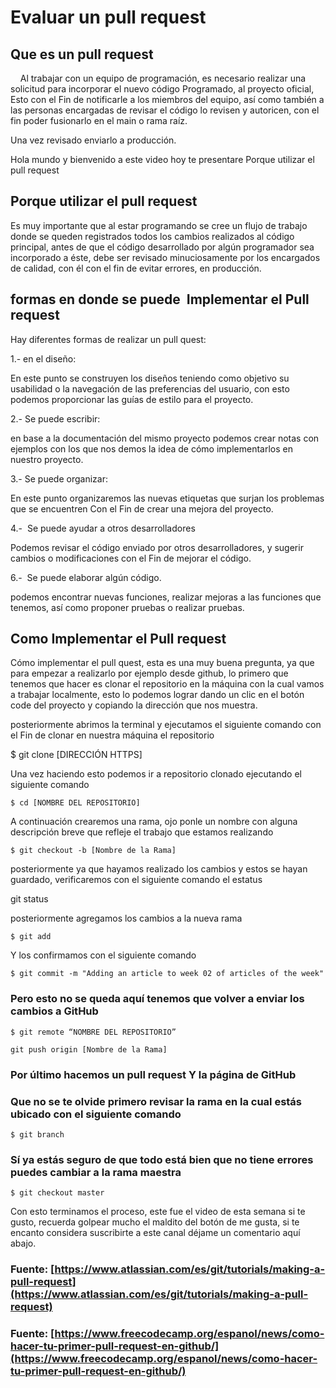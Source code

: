 # Evaluar un pull request

## Que es un pull request

    Al trabajar con un equipo de programación, es necesario realizar una solicitud para incorporar el nuevo código Programado, al proyecto oficial, Esto con el Fin de notificarle a los miembros del equipo, así como también a las personas encargadas de revisar el código lo revisen y autoricen, con el fin poder fusionarlo en el main o rama raíz.

Una vez revisado enviarlo a producción.

Hola mundo y bienvenido a este video hoy te presentare Porque utilizar el pull request

## Porque utilizar el pull request

Es muy importante que al estar programando se cree un flujo de trabajo donde se queden registrados todos los cambios realizados al código principal, antes de que el código desarrollado por algún programador sea incorporado a éste, debe ser revisado minuciosamente por los encargados de calidad, con él con el fin de evitar errores, en producción.

## formas en donde se puede  Implementar el Pull request

Hay diferentes formas de realizar un pull quest:

1.- en el diseño:

En este punto se construyen los diseños teniendo como objetivo su usabilidad o la navegación de las preferencias del usuario, con esto podemos proporcionar las guías de estilo para el proyecto.

2.- Se puede escribir:

en base a la documentación del mismo proyecto podemos crear notas con ejemplos con los que nos demos la idea de cómo implementarlos en nuestro proyecto.

3.- Se puede organizar:

En este punto organizaremos las nuevas etiquetas que surjan los problemas que se encuentren Con el Fin de crear una mejora del proyecto.

4.-  Se puede ayudar a otros desarrolladores

Podemos revisar el código enviado por otros desarrolladores, y sugerir cambios o modificaciones con el Fin de mejorar el código.

6.-  Se puede elaborar algún código.

podemos encontrar nuevas funciones, realizar mejoras a las funciones que tenemos, así como proponer pruebas o realizar pruebas.

## Como Implementar el Pull request

Cómo implementar el pull quest, esta es una muy buena pregunta, ya que para empezar a realizarlo por ejemplo desde github, lo primero que tenemos que hacer es clonar el repositorio en la máquina con la cual vamos a trabajar localmente, esto lo podemos lograr dando un clic en el botón code del proyecto y copiando la dirección que nos muestra.

posteriormente abrimos la terminal y ejecutamos el siguiente comando con el Fin de clonar en nuestra máquina el repositorio

$ git clone [DIRECCIÓN HTTPS]

Una vez haciendo esto podemos ir a repositorio clonado ejecutando el siguiente comando

```
$ cd [NOMBRE DEL REPOSITORIO]
```

A continuación crearemos una rama, ojo ponle un nombre con alguna descripción breve que refleje el trabajo que estamos realizando

```
$ git checkout -b [Nombre de la Rama]
```

posteriormente ya que hayamos realizado los cambios y estos se hayan guardado, verificaremos con el siguiente comando el estatus

git status

posteriormente agregamos los cambios a la nueva rama

```
$ git add 
```

Y los confirmamos con el siguiente comando

```
$ git commit -m "Adding an article to week 02 of articles of the week"
```

### Pero esto no se queda aquí tenemos que volver a enviar los cambios a GitHub

```
$ git remote “NOMBRE DEL REPOSITORIO”
```

```
git push origin [Nombre de la Rama]
```

### Por último hacemos un pull request Y la página de GitHub

### Que no se te olvide primero revisar la rama en la cual estás ubicado con el siguiente comando

```
$ git branch
```

### Sí ya estás seguro de que todo está bien que no tiene errores puedes cambiar a la rama maestra

```
$ git checkout master
```

Con esto terminamos el proceso, este fue el video de esta semana si te gusto, recuerda golpear mucho el maldito del botón de me gusta, si te encanto considera suscribirte a este canal déjame un comentario aquí abajo.

### Fuente: [https://www.atlassian.com/es/git/tutorials/making-a-pull-request](https://www.atlassian.com/es/git/tutorials/making-a-pull-request)

### Fuente: [https://www.freecodecamp.org/espanol/news/como-hacer-tu-primer-pull-request-en-github/](https://www.freecodecamp.org/espanol/news/como-hacer-tu-primer-pull-request-en-github/)